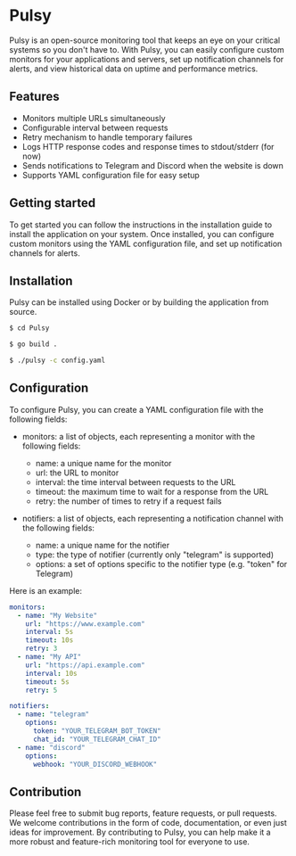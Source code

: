 # Pulsy

Pulsy is an open-source monitoring tool that keeps an eye on your critical
systems so you don't have to. With Pulsy, you can easily configure custom
monitors for your applications and servers, set up notification channels for
alerts, and view historical data on uptime and performance metrics.


## Features

- Monitors multiple URLs simultaneously
- Configurable interval between requests
- Retry mechanism to handle temporary failures
- Logs HTTP response codes and response times to stdout/stderr (for now)
- Sends notifications to Telegram and Discord when the website is down
- Supports YAML configuration file for easy setup

## Getting started

To get started you can follow the instructions in the installation
guide to install the application on your system. Once installed, you can
configure custom monitors using the YAML configuration file, and set up
notification channels for alerts.

## Installation

Pulsy can be installed using Docker or by building the application from source.

```sh
$ cd Pulsy

$ go build .

$ ./pulsy -c config.yaml
```

## Configuration

To configure Pulsy, you can create a YAML configuration file with the following fields:
* monitors: a list of objects, each representing a monitor with the following fields:
  * name: a unique name for the monitor
  * url: the URL to monitor
  * interval: the time interval between requests to the URL
  * timeout: the maximum time to wait for a response from the URL
  * retry: the number of times to retry if a request fails

* notifiers: a list of objects, each representing a notification channel with the following fields:
  * name: a unique name for the notifier
  * type: the type of notifier (currently only "telegram" is supported)
  * options: a set of options specific to the notifier type (e.g. "token" for Telegram)

Here is an example:
```yaml
monitors:
  - name: "My Website"
    url: "https://www.example.com"
    interval: 5s
    timeout: 10s
    retry: 3
  - name: "My API"
    url: "https://api.example.com"
    interval: 10s
    timeout: 5s
    retry: 5

notifiers:
  - name: "telegram"
    options:
      token: "YOUR_TELEGRAM_BOT_TOKEN"
      chat_id: "YOUR_TELEGRAM_CHAT_ID"
  - name: "discord"
    options:
      webhook: "YOUR_DISCORD_WEBHOOK"
```


## Contribution

Please feel free to submit bug reports, feature requests, or pull requests. We
welcome contributions in the form of code, documentation, or even just ideas
for improvement. 
By contributing to Pulsy, you can help make it a more robust and feature-rich
monitoring tool for everyone to use.

